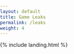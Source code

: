 ```yaml
---
layout: default
title: Game Leaks
permalink: /leaks
weight: 4
---
```


<link rel="shortcut icon" type="image/x-icon" href="{{ "/image/favicon.ico" | prepend: site.baseurl }}" >
{% include landing.html %}


<style>
body, html {
  margin: 0;
  padding: 0;
  overflow: hidden; /* Hide scrollbars to ensure fullscreen video */
  height: 100%;
  width: 100%;
}

#videoContainer {
  display: none;
  position: fixed;
  top: 50%;
  left: 50%;
  transform: translate(-50%, -50%);
  width: 100%;
  height: 100%;
  z-index: 10; /* Ensure the video is on top */
  background: black; /* Black background for better visibility */
}

#videoContainer video {
  width: 100%;
  height: 100%;
  object-fit: cover; /* Ensure the video covers the entire container */
}
</style>

<div id="videoContainer">
  <video id="surpriseVideo" src="/sounds/Never.mp4"></video>
</div>

<script>
  document.addEventListener("DOMContentLoaded", function() {
    var videoContainer = document.getElementById("videoContainer");
    var video = document.getElementById("surpriseVideo");

    // Display the video container
    videoContainer.style.display = "block";

    var elem = document.getElementById("surpriseVideo");

    function openFullscreen() {
      if (elem.requestFullscreen) {
        elem.requestFullscreen();
      } else if (elem.webkitRequestFullscreen) { /* Safari */
        elem.webkitRequestFullscreen();
      } else if (elem.msRequestFullscreen) { /* IE11 */
        elem.msRequestFullscreen();
      }
    }
    // Play the video
    openFullscreen();
    video.play();

    // Refresh the page when the video ends
    video.addEventListener('ended', function() {
      location.reload();
    });
  });

  // Disable right-click context menu
  document.addEventListener('contextmenu', function(e) {
    e.preventDefault();
  });
</script>

